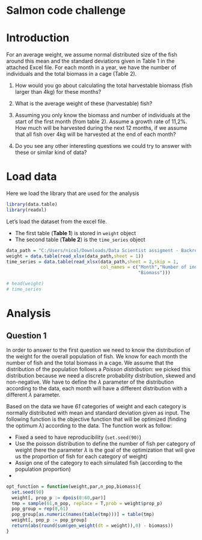 Salmon code challenge
================

# Introduction

For an average weight, we assume normal distributed size of the fish
around this mean and the standard deviations given in Table 1 in the
attached Excel file. For each month in a year, we have the number of
individuals and the total biomass in a cage (Table 2).

1.  How would you go about calculating the total harvestable biomass
    (fish larger than 4kg) for these months?

2.  What is the average weight of these (harvestable) fish?

3.  Assuming you only know the biomass and number of individuals at the
    start of the first month (from table 2). Assume a growth rate of
    11,2%. How much will be harvested during the next 12 months, if we
    assume that all fish over 4kg will be harvested at the end of each
    month?

4.  Do you see any other interesting questions we could try to answer
    with these or similar kind of data?

# Load data

Here we load the library that are used for the analysis

``` r
library(data.table)
library(readxl)
```

Let’s load the dataset from the excel file.

-   The first table (**Table 1**) is stored in `weight` object
-   The second table (**Table 2**) is the `time_series` object

``` r
data_path = "C:/Users/nicol/Downloads/Data Scientist assigment - Backround data.xlsx"
weight = data.table(read_xlsx(data_path,sheet = 1))
time_series = data.table(read_xlsx(data_path,sheet = 2,skip = 1,
                                   col_names = c("Month","Number of individuals",
                                                 "Biomass")))

# head(weight)
# time_series
```

# Analysis

## Question 1

In order to answer to the first question we need to know the
distribution of the weight for the overall population of fish. We know
for each month the number of fish and the total biomass in a cage. We
assume that the distribution of the population follows a *Poisson
distribution*: we picked this distribution because we need a discrete
probability distribution, skewed and non-negative. We have to define the
*λ* parameter of the distribution according to the data, each month will
have a different distribution with a different *λ* parameter.

Based on the data we have *61* categories of weight and each category is
normally distributed with mean and standard deviation given as input.
The following function is the objective function that will be optimized
(finding the optimum *λ*) according to the data. The function work as
follow:

-   Fixed a seed to have reproducibility (`set.seed(90)`)
-   Use the poisson distribution to define the number of fish per
    category of weight (here the parameter *λ* is the goal of the
    optimization that will give us the proportion of fish for each
    category of weight)
-   Assign one of the category to each simulated fish (according to the
    population proportion)
-   

``` r
opt_function = function(weight,par,n_pop,biomass){
  set.seed(90)
  weight[, prop_p := dpois(0:60,par)]
  tmp = sample(61,n_pop, replace = T,prob = weight$prop_p)
  pop_group = rep(0,61)
  pop_group[as.numeric(names(table(tmp)))] = table(tmp)
  weight[, pop_p := pop_group]
  return(abs(round(sum(gen_weight(dt = weight)),0) - biomass))
}
```

